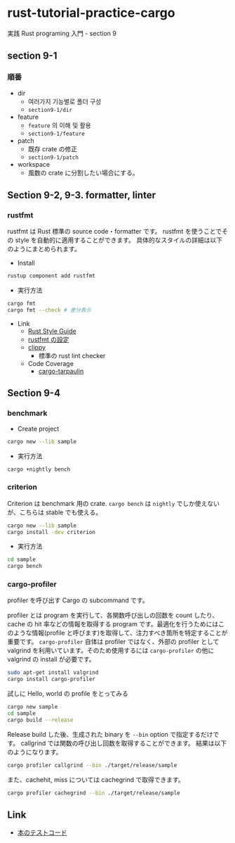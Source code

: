 # rust-tutorial-practice-cargo

実践 Rust programing 入門 - section 9

## section 9-1

### 順番

- dir
  - 여러가지 기능별로 폴더 구성
  - `section9-1/dir`
- feature
  - `feature` 의 이해 및 활용
  - `section9-1/feature`
- patch
  - 既存 crate の修正
  - `section9-1/patch`
- workspace
  - 風数の crate に分割したい場合にする。

## Section 9-2, 9-3. formatter, linter

### rustfmt

rustfmt は Rust 標準の source code・formatter です。
rustfmt を使うことでその style を自動的に適用することができます。
具体的なスタイルの詳細は以下のようにまとめられます。

- Install

```bash
rustup component add rustfmt
```

- 実行方法

```bash
cargo fmt
cargo fmt --check # 差分表示
```

- Link
  - [Rust Style Guide](https://github.com/rust-dev-tools/fmt-rfcs/blob/master/guide/guide.md)
  - [rustfmt の設定](https://github.com/rust-lang/rustfmt#running-rustfmt-from-your-editor)
  - [clippy](https://github.com/rust-lang/rust-clippy)
    - 標準の rust lint checker
  - Code Coverage
    - [cargo-tarpaulin](https://github.com/xd009642/tarpaulin)

## Section 9-4

### benchmark

- Create project

```bash
cargo new --lib sample
```

- 実行方法

```bash
cargo +nightly bench
```

### criterion

Criterion は benchmark 用の crate.
`cargo bench` は `nightly` でしか使えないが、こちらは stable でも使える。

```bash
cargo new --lib sample
cargo install -dev criterion
```

- 実行方法

```bash
cd sample
cargo bench
```

### cargo-profiler

profiler を呼び出す Cargo の subcommand です。

profiler とは program を実行して、各関数呼び出しの回数を count したり、cache の hit 率などの情報を取得する program です。最適化を行うためにはこのような情報(profile と呼びます)を取得して、注力すべき箇所を特定することが重要です。
`cargo-profiler` 自体は profiler ではなく、外部の profiler として valgrind を利用いています。そのため使用するには `cargo-profiler` の他に valgrind の install が必要です。

```bash
sudo apt-get install valgrind
cargo install cargo-profiler
```

試しに Hello, world の profile をとってみる

```bash
cargo new sample
cd sample
cargo build --release
```

Release build した後、生成された binary を `--bin` option  で指定するだけです。
callgrind では関数の呼び出し回数を取得することができます。
結果は以下のようになります。

```bash
cargo profiler callgrind --bin ./target/release/sample
```

また、cachehit, miss については cachegrind で取得できます。

```bash
cargo profiler cachegrind --bin ./target/release/sample
```


## Link

- [本のテストコード](https://github.com/forcia/rustbook)
